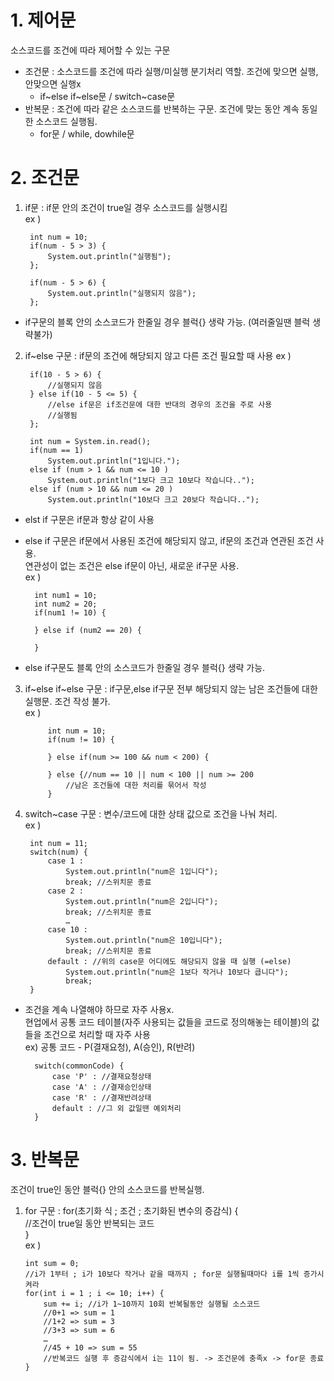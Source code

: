 # 1. 제어문

소스코드를 조건에 따라 제어할 수 있는 구문

- 조건문 : 소스코드를 조건에 따라 실행/미실행 분기처리 역할. 조건에 맞으면 실행, 안맞으면 실행x
  - if~else if~else문 / switch~case문
- 반복문 : 조건에 따라 같은 소스코드를 반복하는 구문. 조건에 맞는 동안 계속 동일한 소스코드 실행됨.
  - for문 / while, dowhile문

# 2. 조건문

1.  if문 : if문 안의 조건이 true일 경우 소스코드를 실행시킴  
    ex )

         int num = 10;
         if(num - 5 > 3) {
             System.out.println("실행됨");
         };

         if(num - 5 > 6) {
             System.out.println("실행되지 않음");
         };

- if구문의 블록 안의 소스코드가 한줄일 경우 블럭{} 생략 가능. (여러줄일땐 블럭 생략불가)

2.  if~else 구문 : if문의 조건에 해당되지 않고 다른 조건 필요할 때 사용
    ex )

         if(10 - 5 > 6) {
             //실행되지 않음
         } else if(10 - 5 <= 5) {
             //else if문은 if조건문에 대한 반대의 경우의 조건을 주로 사용
             //실행됨
         };

         int num = System.in.read();
         if(num == 1)
             System.out.println("1입니다.");
         else if (num > 1 && num <= 10 )
             System.out.println("1보다 크고 10보다 작습니다..");
         else if (num > 10 && num <= 20 )
             System.out.println("10보다 크고 20보다 작습니다..");

- elst if 구문은 if문과 항상 같이 사용
- else if 구문은 if문에서 사용된 조건에 해당되지 않고, if문의 조건과 연관된 조건 사용.  
  연관성이 없는 조건은 else if문이 아닌, 새로운 if구문 사용.  
  ex )

        int num1 = 10;
        int num2 = 20;
        if(num1 != 10) {

        } else if (num2 == 20) {

        }

- else if구문도 블록 안의 소스코드가 한줄일 경우 블럭{} 생략 가능.

3.  if~else if~else 구문 : if구문,else if구문 전부 해당되지 않는 남은 조건들에 대한 실행문. 조건 작성 불가.  
     ex )

             int num = 10;
             if(num != 10) {

             } else if(num >= 100 && num < 200) {

             } else {//num == 10 || num < 100 || num >= 200
                 //남은 조건들에 대한 처리를 묶어서 작성
             }

4.  switch~case 구문 : 변수/코드에 대한 상태 값으로 조건을 나눠 처리.  
    ex )

         int num = 11;
         switch(num) {
             case 1 :
                 System.out.println("num은 1입니다");
                 break; //스위치문 종료
             case 2 :
                 System.out.println("num은 2입니다");
                 break; //스위치문 종료
                 …
             case 10 :
                 System.out.println("num은 10입니다");
                 break; //스위치문 종료
             default : //위의 case문 어디에도 해당되지 않을 때 실행 (=else)
                 System.out.println("num은 1보다 작거나 10보다 큽니다");
                 break;
         }

- 조건을 계속 나열해야 하므로 자주 사용x.  
  현업에서 공통 코드 테이블(자주 사용되는 값들을 코드로 정의해놓는 테이블)의 값들을 조건으로 처리할 때 자주 사용  
  ex) 공통 코드 - P(결재요청), A(승인), R(반려)

        switch(commonCode) {
            case 'P' : //결재요청상태
            case 'A' : //결재승인상태
            case 'R' : //결재반려상태
            default : //그 외 값일땐 예외처리
        }

# 3. 반복문

조건이 true인 동안 블럭{} 안의 소스코드를 반복실행.

1.  for 구문 : for(초기화 식 ; 조건 ; 초기화된 변수의 증감식) {  
     //조건이 true일 동안 반복되는 코드  
     }  
    ex )

        int sum = 0;
        //i가 1부터 ; i가 10보다 작거나 같을 때까지 ; for문 실행될때마다 i를 1씩 증가시켜라
        for(int i = 1 ; i <= 10; i++) {
            sum += i; //i가 1~10까지 10회 반복될동안 실행될 소스코드
            //0+1 => sum = 1
            //1+2 => sum = 3
            //3+3 => sum = 6
            …
            //45 + 10 => sum = 55
            //반복코드 실행 후 증감식에서 i는 11이 됨. -> 조건문에 충족x -> for문 종료
        }

